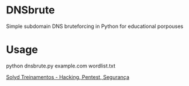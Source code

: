 # DNSbrute
Simple subdomain DNS bruteforcing in Python for educational porpouses

# Usage
python dnsbrute.py example.com wordlist.txt

[Solyd Treinamentos - Hacking, Pentest, Segurança](https://solyd.com.br/treinamentos)
